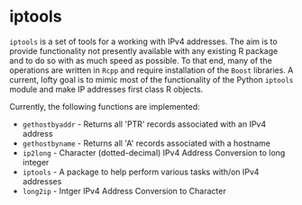 iptools
===============================================================================

`iptools` is a set of tools for a working with IPv4 addresses. The aim is to provide functionality not presently available with any existing R package and to do so with as much speed as possible. To that end, many of the operations are written in `Rcpp` and require installation of the `Boost` libraries. A current, lofty goal is to mimic most of the functionality of the Python `iptools` module and make IP addresses first class R objects.

Currently, the following functions are implemented:

- `gethostbyaddr` - Returns all 'PTR' records associated with an IPv4 address
- `gethostbyname` - Returns all 'A' records associated with a hostname
- `ip2long` - Character (dotted-decimal) IPv4 Address Conversion to long integer
- `iptools` - A package to help perform various tasks with/on IPv4 addresses
- `long2ip` - Intger IPv4 Address Conversion to Character